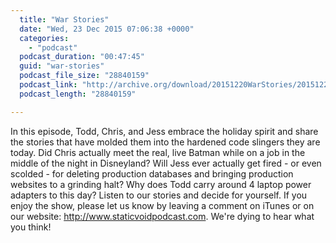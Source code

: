 ```yaml
---
  title: "War Stories"
  date: "Wed, 23 Dec 2015 07:06:38 +0000"
  categories: 
    - "podcast"
  podcast_duration: "00:47:45"
  guid: "war-stories"
  podcast_file_size: "28840159"
  podcast_link: "http://archive.org/download/20151220WarStories/20151220-War-Stories.mp3"
  podcast_length: "28840159"

---
```

In this episode, Todd, Chris, and Jess embrace the holiday spirit and share the stories that have molded them into the hardened code slingers they are today. Did Chris actually meet the real, live Batman while on a job in the middle of the night in Disneyland? Will Jess ever actually get fired - or even scolded - for deleting production databases and bringing production websites to a grinding halt? Why does Todd carry around 4 laptop power adapters to this day? Listen to our stories and decide for yourself. If you enjoy the show, please let us know by leaving a comment on iTunes or on our website: http://www.staticvoidpodcast.com. We're dying to hear what you think!
